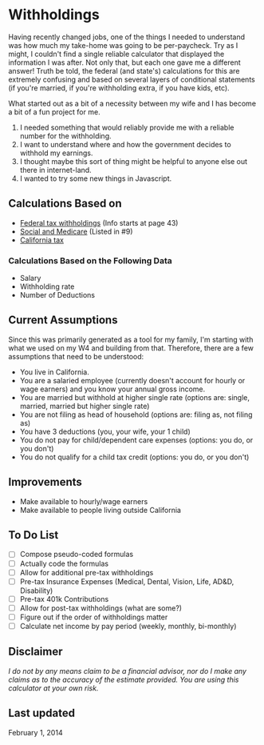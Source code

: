 Withholdings
============
Having recently changed jobs, one of the things I needed to understand was how much my take-home was going to be per-paycheck. Try as I might, I couldn't find a single reliable calculator that displayed the information I was after. Not only that, but each one gave me a different answer! Truth be told, the federal (and state's) calculations for this are extremely confusing and based on several layers of conditional statements (if you're married, if you're withholding extra, if you have kids, etc).

What started out as a bit of a necessity between my wife and I has become a bit of a fun project for me.

1. I needed something that would reliably provide me with a reliable number for the withholding.
2. I want to understand where and how the government decides to withhold my earnings.
3. I thought maybe this sort of thing might be helpful to anyone else out there in internet-land.
4. I wanted to try some new things in Javascript.

## Calculations Based on
* [Federal tax withholdings](http://www.irs.gov/pub/irs-pdf/p15.pdf) (Info starts at page 43)
* [Social and Medicare](http://www.irs.gov/publications/p15/ar02.html#en_US_2014_publink1000202402)  (Listed in #9)
* [California tax](http://www.edd.ca.gov/pdf_pub_ctr/14methb.pdf)

### Calculations Based on the Following Data
* Salary
* Withholding rate
* Number of Deductions

## Current Assumptions
Since this was primarily generated as a tool for my family, I'm starting with what we used on my W4 and building from that. Therefore, there are a few assumptions that need to be understood:
* You live in California.
* You are a salaried employee (currently doesn't account for hourly or wage earners) and you know your annual gross income.
* You are married but withhold at higher single rate (options are: single, married, married but higher single rate)
* You are not filing as head of household (options are: filing as, not filing as)
* You have 3 deductions (you, your wife, your 1 child)
* You do not pay for child/dependent care expenses (options: you do, or you don't)
* You do not qualify for a child tax credit (options: you do, or you don't)

## Improvements
* Make available to hourly/wage earners
* Make available to people living outside California

## To Do List
* [ ] Compose pseudo-coded formulas
* [ ] Actually code the formulas
* [ ] Allow for additional pre-tax withholdings
* [ ] Pre-tax Insurance Expenses (Medical, Dental, Vision, Life, AD&D, Disability)
* [ ] Pre-tax 401k Contributions
* [ ] Allow for post-tax withholdings (what are some?)
* [ ] Figure out if the order of withholdings matter
* [ ] Calculate net income by pay period (weekly, monthly, bi-monthly)

## Disclaimer
*I do not by any means claim to be a financial advisor, nor do I make any claims as to the accuracy of the estimate provided. You are using this calculator at your own risk.*

## Last updated
February 1, 2014
